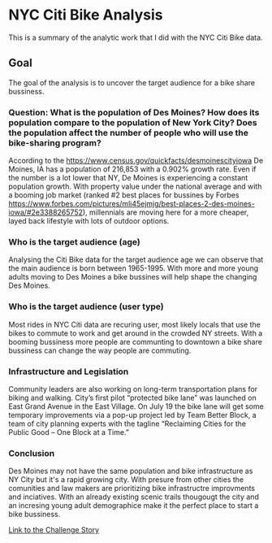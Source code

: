 # NYC Citi Bike Analysis 
This is a summary of the analytic work that I did with the NYC Citi Bike data.

## Goal

The goal of the analysis is to uncover the target audience for a bike share bussiness.  

### Question: What is the population of Des Moines? How does its population compare to the population of New York City? Does the population affect the number of people who will use the bike-sharing program?

According to the https://www.census.gov/quickfacts/desmoinescityiowa De Moines, IA has a population of 216,853 with a 0.902% growth rate. Even if the number is a lot lower that NY, De Moines is experiencing a constant population growth. With property value under the national average and with a booming job market (ranked #2 best places for bussines by Forbes https://www.forbes.com/pictures/mli45ejmjg/best-places-2-des-moines-iowa/#2e3388265752), millennials are moving here for a more cheaper, layed back lifestyle with lots of outdoor options. 

### Who is the target audience (age)

Analysing the Citi Bike data for the target audience age we can observe that the main audience is born between 1965-1995. With more and more young adults moving to Des Moines a bike bussines will help shape the changing Des Moines. 

### Who is the target audience (user type)

Most rides in NYC Citi data are recuring user, most likely locals that use the bikes to commute to work and get around in the crowded NY streets. With a booming bussiness more people are communting to downtown a bike share bussiness can change the way people are commuting.


### Infrastructure and Legislation

Community leaders are also working on long-term transportation plans for biking and walking. City’s first pilot “protected bike lane” was launched on East Grand Avenue in the East Village. On July 19 the bike lane will get some temporary improvements via a pop-up project led by Team Better Block, a team of city planning experts with the tagline “Reclaiming Cities for the Public Good – One Block at a Time.”


### Conclusion

Des Moines may not have the same population and bike infrastructure as NY City but it's a rapid growing city.
With presure from other cities the comunities and law makers are prioritizing bike infrastructre improvments and inciatives. 
With an already existing scenic trails thougougt the city and an incresing young adult demographice make it the perfect place to start a bike bussiness. 

[Link to the Challenge Story](https://public.tableau.com/profile/cristina7290#!/vizhome/Challengetableaustory/Challenge "Challenge Story")